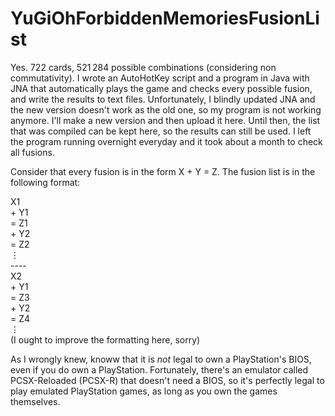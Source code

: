 # YuGiOhForbiddenMemoriesFusionList

Yes. 722 cards, 521 284 possible combinations (considering non commutativity). I wrote an AutoHotKey script and a program in Java with JNA that automatically plays the game and checks every possible fusion, and write the results to text files. Unfortunately, I blindly updated JNA and the new version doesn't work as the old one, so my program is not working anymore. I'll make a new version and then upload it here. Until then, the list that was compiled can be kept here, so the results can still be used. I left the program running overnight everyday and it took about a month to check all fusions.

Consider that every fusion is in the form X + Y = Z. The fusion list is in the following format:

<div>
  X1<br>
+ Y1<br>
= Z1<br>
+ Y2<br>
= Z2<br>
⋮<br>
----<br>
  X2<br>
+ Y1<br>
= Z3<br>
+ Y2<br>
= Z4<br>
⋮<br>
</div>
(I ought to improve the formatting here, sorry)

As I wrongly knew, knoww that it is _not_ legal to own a PlayStation's BIOS, even if you do own a PlayStation. Fortunately, there's an emulator called PCSX-Reloaded (PCSX-R) that doesn't need a BIOS, so it's perfectly legal to play emulated PlayStation games, as long as you own the games themselves.
